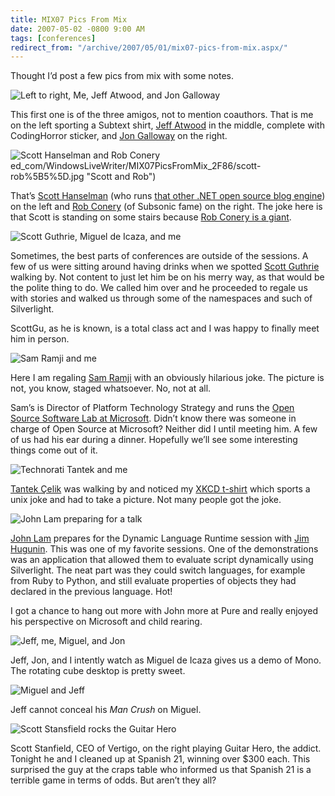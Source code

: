 ```yaml
---
title: MIX07 Pics From Mix
date: 2007-05-02 -0800 9:00 AM
tags: [conferences]
redirect_from: "/archive/2007/05/01/mix07-pics-from-mix.aspx/"
---
```


Thought I’d post a few pics from mix with some notes.

![Left to right, Me, Jeff Atwood, and Jon Galloway ](https://user-images.githubusercontent.com/19977/50407355-5980b800-078a-11e9-89c1-f418cf6fe086.png)

This first one is of the three amigos, not to mention coauthors. That is me on the left sporting a Subtext shirt, [Jeff
Atwood](http://codinghorror.com/ "Jeff Atwood") in the middle, complete with CodingHorror sticker, and [Jon Galloway](http://weblogs.asp.net/jgalloway/ "Jon Galloway") on the right.


![Scott Hanselman and Rob Conery](https://user-images.githubusercontent.com/19977/50407371-c72ce400-078a-11e9-860d-0c508f22acf3.png)
ed_com/WindowsLiveWriter/MIX07PicsFromMix_2F86/scott-rob%5B5%5D.jpg "Scott and Rob")

That’s [Scott Hanselman](http://hanselman.com/blog/ "Scott Hanselman's Blog") (who runs [that other .NET open source blog
engine](http://www.dasblog.net/ "DasBlog")) on the left and [Rob Conery](http://blog.wekeroad.com/ "Rob Conery") (of Subsonic fame) on the right. The joke here is that Scott is standing on some stairs because [Rob Conery is a giant](https://haacked.com/archive/2007/02/01/Night_At_The_Roxbury_With_Mr._Subsonic.aspx "Night at the Roxbury with Mr. Subsonic").

![Scott Guthrie, Miguel de Icaza, and me](https://user-images.githubusercontent.com/19977/50407383-0824f880-078b-11e9-919e-bc2bb7f1ba7d.jpg)

Sometimes, the best parts of conferences are outside of the sessions. A few of us were sitting around having drinks when we spotted [Scott Guthrie](http://weblogs.asp.net/scottgu/ "Scott Guthrie") walking by. Not content to just let him be on his merry way, as that would be the polite thing to do. We called him over and he proceeded to regale us with stories and walked us through some of the namespaces and such of Silverlight.

ScottGu, as he is known, is a total class act and I was happy to finally meet him in person.

![Sam Ramji and me](https://user-images.githubusercontent.com/19977/50407409-749ff780-078b-11e9-9aeb-00ff7a5d8c92.png)

Here I am regaling [Sam Ramji](http://samus.typepad.com/ "Sam Ramji") with an obviously hilarious joke. The picture is not, you know, staged whatsoever. No, not at all.

Sam’s is Director of Platform Technology Strategy and runs the [Open Source Software Lab at Microsoft](http://port25.technet.com/ "Port25"). Didn’t know there was someone in charge of Open Source at Microsoft? Neither did I until meeting him. A few of us had his ear during a dinner. Hopefully we’ll see some interesting things come out of it.

![Technorati Tantek and me](https://user-images.githubusercontent.com/19977/50407431-c47ebe80-078b-11e9-8ecb-8f1156ac9325.png)

[Tantek Çelik](http://tantek.com/ "Tantek’s Blog") was walking by and noticed my [XKCD t-shirt](http://xkcd.com/c149.html "Funny Comic") which sports a unix joke and had to take a picture. Not many people got the joke.

![John Lam preparing for a talk](https://user-images.githubusercontent.com/19977/50407446-04de3c80-078c-11e9-8b84-2ea33a79d46d.jpg)

[John Lam](http://www.iunknown.com/ "friend met") prepares for the Dynamic Language Runtime session with [Jim Hugunin](http://blogs.msdn.com/hugunin/ "Jim Hugunin"). This was one of my favorite sessions. One of the demonstrations was an application that allowed them to evaluate script dynamically using Silverlight. The neat part was they could switch languages, for example from Ruby to Python, and still evaluate properties of objects they had declared in the previous language. Hot!

I got a chance to hang out more with John more at Pure and really enjoyed his perspective on Microsoft and child rearing.

![Jeff, me, Miguel, and Jon](https://user-images.githubusercontent.com/19977/50407454-2f2ffa00-078c-11e9-949b-6b0e01c6922b.jpg)

Jeff, Jon, and I intently watch as Miguel de Icaza gives us a demo of Mono. The rotating cube desktop is pretty sweet.

![Miguel and Jeff](https://user-images.githubusercontent.com/19977/50407467-774f1c80-078c-11e9-9df0-2c17e0d08cf9.png)

Jeff cannot conceal his *Man Crush* on Miguel.

![Scott Stansfield rocks the Guitar Hero](https://user-images.githubusercontent.com/19977/50407482-9f3e8000-078c-11e9-8447-b16a52fdf8ef.png)

Scott Stanfield, CEO of Vertigo, on the right playing Guitar Hero, the addict. Tonight he and I cleaned up at Spanish 21, winning over $300 each. This surprised the guy at the craps table who informed us that Spanish 21 is a terrible game in terms of odds. But aren’t they all?
